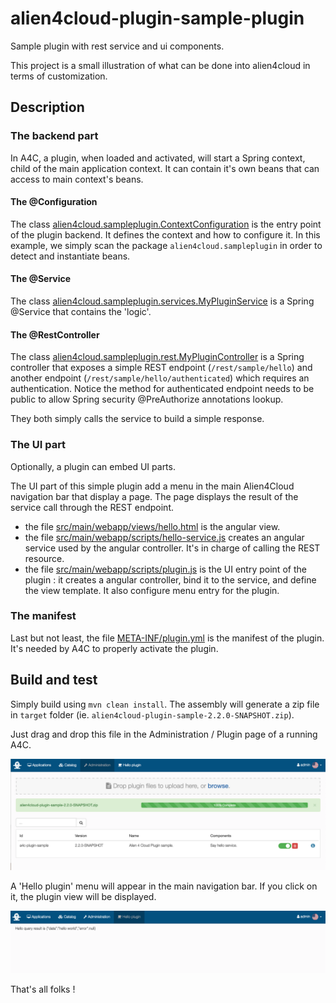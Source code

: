 # alien4cloud-plugin-sample-plugin
Sample plugin with rest service and ui components.

This project is a small illustration of what can be done into alien4cloud in terms of customization.

## Description

### The backend part

In A4C, a plugin, when loaded and activated, will start a Spring context, child of the main application context.
It can contain it's own beans that can access to main context's beans.

#### The @Configuration



The class [alien4cloud.sampleplugin.ContextConfiguration](src/main/java/alien4cloud/sampleplugin/suggestions/suggestions/ContextConfiguration.java) is the entry point of the plugin backend. It defines the context and how to configure it. In this example, we simply scan the package `alien4cloud.sampleplugin` in order to detect and instantiate beans.

#### The @Service

The class [alien4cloud.sampleplugin.services.MyPluginService](src/main/java/alien4cloud/sampleplugin/suggestions/suggestions/services/MyPluginService.java) is a Spring @Service that contains the 'logic'.

#### The @RestController

The class [alien4cloud.sampleplugin.rest.MyPluginController](src/main/java/alien4cloud/sampleplugin/suggestions/suggestions/rest/MyPluginController.java) is a Spring controller that exposes a simple REST endpoint (`/rest/sample/hello`) and another endpoint (`/rest/sample/hello/authenticated`) which requires an authentication.
Notice the method for authenticated endpoint needs to be public to allow Spring security @PreAuthorize annotations lookup.

They both simply calls the service to build a simple response.

### The UI part

Optionally, a plugin can embed UI parts.

The UI part of this simple plugin add a menu in the main Alien4Cloud navigation bar that display a page. The page displays the result of the service call through the REST endpoint.

- the file [src/main/webapp/views/hello.html]() is the angular view.
- the file [src/main/webapp/scripts/hello-service.js]() creates an angular service used by the angular controller. It's in charge of calling the REST resource.
- the file [src/main/webapp/scripts/plugin.js]() is the UI entry point of the plugin : it creates a angular controller, bind it to the service, and define the view template. It also configure menu entry for the plugin.

### The manifest

Last but not least, the file [META-INF/plugin.yml]() is the manifest of the plugin.
It's needed by A4C to properly activate the plugin.

## Build and test

Simply build using `mvn clean install`. The assembly will generate a zip file in `target` folder (ie. `alien4cloud-plugin-sample-2.2.0-SNAPSHOT.zip`).

Just drag and drop this file in the Administration / Plugin page of a running A4C.

![Alt text](doc/upload.png?raw=true "Upload A4C plugin")

A 'Hello plugin' menu will appear in the main navigation bar. If you click on it, the plugin view will be displayed.

![Alt text](doc/display.png?raw=true "Display A4C plugin")

That's all folks !
